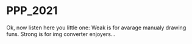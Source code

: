 # PPP_2021
Ok, now listen here you little one:
Weak is for avarage manualy drawing funs.
Strong is for img converter enjoyers... 